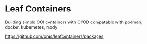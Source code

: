 # Leaf Containers 
Building simple OCI containers with CI/CD compatable with podman, docker, kubernetes, mody

https://github.com/orgs/leafcontainers/packages
